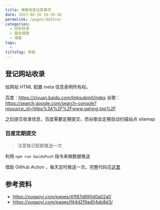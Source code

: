```yaml
---
title: 博客收录注意事项
date: 2023-06-16 18:30:36
permalink: /pages/dd25ce/
categories: 
  - 闲言碎语
  - 服务搭建
  - 博客
tags: 
  - 
titleTag: 草稿
---
```


## 登记网站收录
给网站 HTML 配置 meta 信息表明所有权。

百度：https://ziyuan.baidu.com/linksubmit/index
谷歌：https://search.google.com/search-console?resource_id=https%3A%2F%2Fwww.gahing.top%2F

之后提交收录信息，百度需要定期提交，而谷歌会定期自动扫描站点 sitemap

### 百度定期提交
> 注意每日配额推送一次

利用 `npm run baiduPush` 指令来做数据推送

借助 GitHub Action ，每天定时推送一次。完整代码见[这里](https://github.com/francecil/blog/tree/master/.github/workflows/baiduPush.yml)

## 参考资料

- https://xugaoyi.com/pages/41f87d890d0a02af/
- https://xugaoyi.com/pages/f44d2f9ad04ab8d3/

